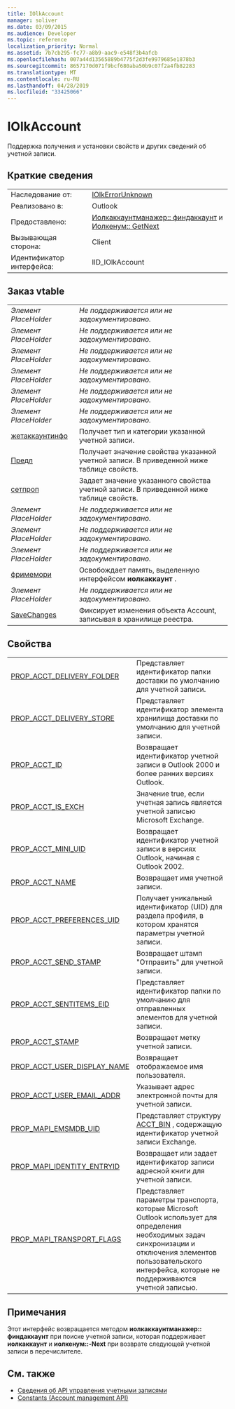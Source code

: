 ```yaml
---
title: IOlkAccount
manager: soliver
ms.date: 03/09/2015
ms.audience: Developer
ms.topic: reference
localization_priority: Normal
ms.assetid: 7b7cb295-fc77-a8b9-aac9-e548f3b4afcb
ms.openlocfilehash: 007a44d13565889b4775f2d3fe9979685e1878b3
ms.sourcegitcommit: 8657170d071f9bcf680aba50b9c07f2a4fb82283
ms.translationtype: MT
ms.contentlocale: ru-RU
ms.lasthandoff: 04/28/2019
ms.locfileid: "33425066"
---
```

# <a name="iolkaccount"></a>IOlkAccount

Поддержка получения и установки свойств и других сведений об учетной записи.
  
## <a name="quick-info"></a>Краткие сведения

|||
|:-----|:-----|
|Наследование от:  <br/> |[IOlkErrorUnknown](iolkerrorunknown.md) <br/> |
|Реализовано в:  <br/> |Outlook  <br/> |
|Предоставлено:  <br/> |[Иолкаккаунтманажер:: финдаккаунт](iolkaccountmanager-findaccount.md) и [Иолкенум:: GetNext](iolkenum-getnext.md) <br/> |
|Вызывающая сторона:  <br/> |Client  <br/> |
|Идентификатор интерфейса:  <br/> |IID_IOlkAccount  <br/> |
   
## <a name="vtable-order"></a>Заказ vtable

|||
|:-----|:-----|
| *Элемент PlaceHolder*  <br/> | *Не поддерживается или не задокументировано.*  <br/> |
| *Элемент PlaceHolder*  <br/> | *Не поддерживается или не задокументировано.*  <br/> |
| *Элемент PlaceHolder*  <br/> | *Не поддерживается или не задокументировано.*  <br/> |
| *Элемент PlaceHolder*  <br/> | *Не поддерживается или не задокументировано.*  <br/> |
| *Элемент PlaceHolder*  <br/> | *Не поддерживается или не задокументировано.*  <br/> |
| *Элемент PlaceHolder*  <br/> | *Не поддерживается или не задокументировано.*  <br/> |
|[жетаккаунтинфо](iolkaccount-getaccountinfo.md) <br/> |Получает тип и категории указанной учетной записи.  <br/> |
|[Предл](iolkaccount-getprop.md) <br/> |Получает значение свойства указанной учетной записи. В приведенной ниже таблице свойств.  <br/> |
|[сетпроп](iolkaccount-setprop.md) <br/> |Задает значение указанного свойства учетной записи. В приведенной ниже таблице свойств.  <br/> |
| *Элемент PlaceHolder*  <br/> | *Не поддерживается или не задокументировано.*  <br/> |
| *Элемент PlaceHolder*  <br/> | *Не поддерживается или не задокументировано.*  <br/> |
| *Элемент PlaceHolder*  <br/> | *Не поддерживается или не задокументировано.*  <br/> |
|[фримемори](iolkaccount-freememory.md) <br/> |Освобождает память, выделенную интерфейсом **иолкаккаунт** .  <br/> |
| *Элемент PlaceHolder*  <br/> | *Не поддерживается или не задокументировано.*  <br/> |
|[SaveChanges](iolkaccount-savechanges.md) <br/> |Фиксирует изменения объекта Account, записывая в хранилище реестра.  <br/> |
   
## <a name="properties"></a>Свойства

|||
|:-----|:-----|
|[PROP_ACCT_DELIVERY_FOLDER](prop_acct_delivery_folder.md) <br/> |Представляет идентификатор папки доставки по умолчанию для учетной записи.  <br/> |
|[PROP_ACCT_DELIVERY_STORE](prop_acct_delivery_store.md) <br/> |Представляет идентификатор элемента хранилища доставки по умолчанию для учетной записи.  <br/> |
|[PROP_ACCT_ID](prop_acct_id.md) <br/> |Возвращает идентификатор учетной записи в Outlook 2000 и более ранних версиях Outlook.  <br/> |
|[PROP_ACCT_IS_EXCH](prop_acct_is_exch.md) <br/> |Значение true, если учетная запись является учетной записью Microsoft Exchange.  <br/> |
|[PROP_ACCT_MINI_UID](prop_acct_mini_uid.md) <br/> |Возвращает идентификатор учетной записи в версиях Outlook, начиная с Outlook 2002.  <br/> |
|[PROP_ACCT_NAME](prop_acct_name.md) <br/> |Возвращает имя учетной записи.  <br/> |
|[PROP_ACCT_PREFERENCES_UID](prop_acct_preferences_uid.md) <br/> |Получает уникальный идентификатор (UID) для раздела профиля, в котором хранятся параметры учетной записи.  <br/> |
|[PROP_ACCT_SEND_STAMP](prop_acct_send_stamp.md) <br/> |Возвращает штамп "Отправить" для учетной записи.  <br/> |
|[PROP_ACCT_SENTITEMS_EID](prop_acct_sentitems_eid.md) <br/> |Представляет идентификатор папки по умолчанию для отправленных элементов для учетной записи.  <br/> |
|[PROP_ACCT_STAMP](prop_acct_stamp.md) <br/> |Возвращает метку учетной записи.  <br/> |
|[PROP_ACCT_USER_DISPLAY_NAME](prop_acct_user_display_name.md) <br/> |Возвращает отображаемое имя пользователя.  <br/> |
|[PROP_ACCT_USER_EMAIL_ADDR](prop_acct_user_email_addr.md) <br/> |Указывает адрес электронной почты для учетной записи.  <br/> |
|[PROP_MAPI_EMSMDB_UID](prop_mapi_emsmdb_uid.md) <br/> |Представляет структуру [ACCT_BIN](acct_bin.md) , содержащую идентификатор учетной записи Exchange.  <br/> |
|[PROP_MAPI_IDENTITY_ENTRYID](prop_mapi_identity_entryid.md) <br/> |Возвращает или задает идентификатор записи адресной книги для учетной записи.  <br/> |
|[PROP_MAPI_TRANSPORT_FLAGS](prop_mapi_transport_flags.md) <br/> |Представляет параметры транспорта, которые Microsoft Outlook использует для определения необходимых задач синхронизации и отключения элементов пользовательского интерфейса, которые не поддерживаются учетной записью.  <br/> |
   
## <a name="remarks"></a>Примечания

Этот интерфейс возвращается методом **иолкаккаунтманажер:: финдаккаунт** при поиске учетной записи, которая поддерживает **иолкаккаунт** и **иолкенум::-Next** при возврате следующей учетной записи в перечислителе. 
  
## <a name="see-also"></a>См. также

- [Сведения об API управления учетными записями](about-the-account-management-api.md)  
- [Constants (Account management API)](constants-account-management-api.md)

